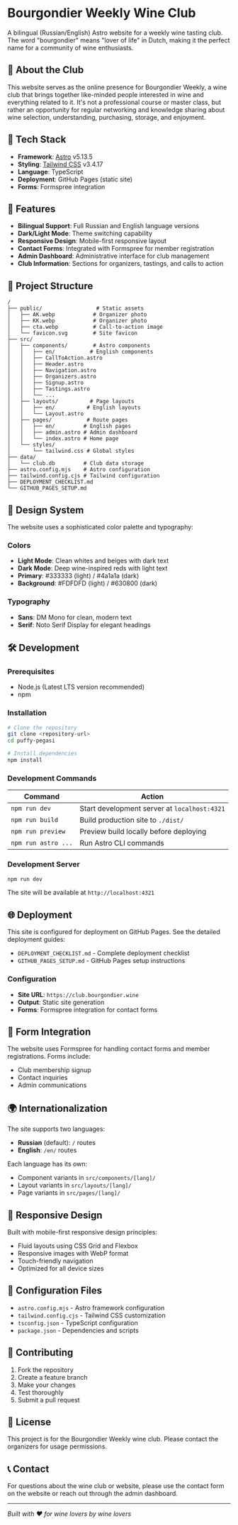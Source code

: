 # Bourgondier Weekly Wine Club

A bilingual (Russian/English) Astro website for a weekly wine tasting club. The word "bourgondier" means "lover of life" in Dutch, making it the perfect name for a community of wine enthusiasts.

## 🍷 About the Club

This website serves as the online presence for Bourgondier Weekly, a wine club that brings together like-minded people interested in wine and everything related to it. It's not a professional course or master class, but rather an opportunity for regular networking and knowledge sharing about wine selection, understanding, purchasing, storage, and enjoyment.

## 🚀 Tech Stack

- **Framework**: [Astro](https://astro.build) v5.13.5
- **Styling**: [Tailwind CSS](https://tailwindcss.com) v3.4.17
- **Language**: TypeScript
- **Deployment**: GitHub Pages (static site)
- **Forms**: Formspree integration

## 🌟 Features

- **Bilingual Support**: Full Russian and English language versions
- **Dark/Light Mode**: Theme switching capability
- **Responsive Design**: Mobile-first responsive layout
- **Contact Forms**: Integrated with Formspree for member registration
- **Admin Dashboard**: Administrative interface for club management
- **Club Information**: Sections for organizers, tastings, and calls to action

## 📁 Project Structure

```
/
├── public/                 # Static assets
│   ├── AK.webp            # Organizer photo
│   ├── KK.webp            # Organizer photo
│   ├── cta.webp           # Call-to-action image
│   └── favicon.svg        # Site favicon
├── src/
│   ├── components/        # Astro components
│   │   ├── en/           # English components
│   │   ├── CallToAction.astro
│   │   ├── Header.astro
│   │   ├── Navigation.astro
│   │   ├── Organizers.astro
│   │   ├── Signup.astro
│   │   ├── Tastings.astro
│   │   └── ...
│   ├── layouts/          # Page layouts
│   │   ├── en/          # English layouts
│   │   └── Layout.astro
│   ├── pages/           # Route pages
│   │   ├── en/         # English pages
│   │   ├── admin.astro # Admin dashboard
│   │   └── index.astro # Home page
│   └── styles/
│       └── tailwind.css # Global styles
├── data/
│   └── club.db         # Club data storage
├── astro.config.mjs    # Astro configuration
├── tailwind.config.cjs # Tailwind configuration
├── DEPLOYMENT_CHECKLIST.md
└── GITHUB_PAGES_SETUP.md
```

## 🎨 Design System

The website uses a sophisticated color palette and typography:

### Colors
- **Light Mode**: Clean whites and beiges with dark text
- **Dark Mode**: Deep wine-inspired reds with light text
- **Primary**: #333333 (light) / #4a1a1a (dark)
- **Background**: #FDFDFD (light) / #630800 (dark)

### Typography
- **Sans**: DM Mono for clean, modern text
- **Serif**: Noto Serif Display for elegant headings

## 🛠️ Development

### Prerequisites
- Node.js (Latest LTS version recommended)
- npm

### Installation
```bash
# Clone the repository
git clone <repository-url>
cd puffy-pegasi

# Install dependencies
npm install
```

### Development Commands

| Command | Action |
|---------|--------|
| `npm run dev` | Start development server at `localhost:4321` |
| `npm run build` | Build production site to `./dist/` |
| `npm run preview` | Preview build locally before deploying |
| `npm run astro ...` | Run Astro CLI commands |

### Development Server
```bash
npm run dev
```
The site will be available at `http://localhost:4321`

## 🌐 Deployment

This site is configured for deployment on GitHub Pages. See the detailed deployment guides:

- `DEPLOYMENT_CHECKLIST.md` - Complete deployment checklist
- `GITHUB_PAGES_SETUP.md` - GitHub Pages setup instructions

### Configuration
- **Site URL**: `https://club.bourgondier.wine`
- **Output**: Static site generation
- **Forms**: Formspree integration for contact forms

## 📧 Form Integration

The website uses Formspree for handling contact forms and member registrations. Forms include:
- Club membership signup
- Contact inquiries
- Admin communications

## 🌍 Internationalization

The site supports two languages:
- **Russian** (default): `/` routes
- **English**: `/en/` routes

Each language has its own:
- Component variants in `src/components/[lang]/`
- Layout variants in `src/layouts/[lang]/`
- Page variants in `src/pages/[lang]/`

## 📱 Responsive Design

Built with mobile-first responsive design principles:
- Fluid layouts using CSS Grid and Flexbox
- Responsive images with WebP format
- Touch-friendly navigation
- Optimized for all device sizes

## 🔧 Configuration Files

- `astro.config.mjs` - Astro framework configuration
- `tailwind.config.cjs` - Tailwind CSS customization
- `tsconfig.json` - TypeScript configuration
- `package.json` - Dependencies and scripts

## 🤝 Contributing

1. Fork the repository
2. Create a feature branch
3. Make your changes
4. Test thoroughly
5. Submit a pull request

## 📝 License

This project is for the Bourgondier Weekly wine club. Please contact the organizers for usage permissions.

## 📞 Contact

For questions about the wine club or website, please use the contact form on the website or reach out through the admin dashboard.

---

*Built with ❤️ for wine lovers by wine lovers*
